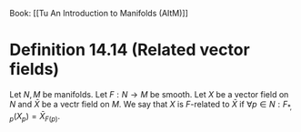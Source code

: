 Book: [[Tu An Introduction to Manifolds (AItM)]]
# Definition 14.14 (Related vector fields)
Let $N,M$ be manifolds.
Let $F:N\to M$ be smooth.
Let $X$ be a vector field on $N$ and $\bar{X}$ be a vectr field on $M$.
We say that $X$ is $F$-related to $\bar{X}$ if $\forall p\in N:F_{*,p}(X_{p})=\bar{X}_{F(p)}$.